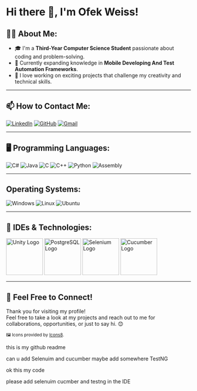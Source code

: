 # Hi there 👋, I'm Ofek Weiss!

## 🧑‍💻 About Me:
- 🎓 I'm a **Third-Year Computer Science Student** passionate about coding and problem-solving.
- 🌱 Currently expanding knowledge in **Mobile Developing And Test Automation Frameworks**.
- 🚀 I love working on exciting projects that challenge my creativity and technical skills.

---

## 📫 How to Contact Me:
[![LinkedIn](https://img.icons8.com/?size=100&id=13930&format=png&color=000000)](https://linkedin.com/in/ofek-weiss)
[![GitHub](https://img.icons8.com/?size=100&id=AZOZNnY73haj&format=png&color=000000)](https://github.com/Ofek-Weiss)
[![Gmail](https://img.icons8.com/?size=100&id=P7UIlhbpWzZm&format=png&color=000000)](mailto:ofekweiss3@gmail.com)

---

## 🖥️ Programming Languages:
![C#](https://img.icons8.com/?size=100&id=55251&format=png&color=000000)
![Java](https://img.icons8.com/?size=100&id=13679&format=png&color=000000)
![C](https://img.icons8.com/?size=100&id=40670&format=png&color=000000)
![C++](https://img.icons8.com/?size=100&id=40669&format=png&color=000000)
![Python](https://img.icons8.com/?size=100&id=13441&format=png&color=000000)
![Assembly](https://img.icons8.com/?size=100&id=gVK745a4Vaur&format=png&color=000000)

---

## Operating Systems:
![Windows](https://img.icons8.com/?size=100&id=108792&format=png&color=000000)
![Linux](https://img.icons8.com/?size=100&id=HF4xGsjDERHf&format=png&color=000000)
![Ubuntu](https://img.icons8.com/?size=100&id=63208&format=png&color=000000)

---

## 🔧 IDEs & Technologies:

<span>
  <img src="https://cdn.worldvectorlogo.com/logos/unity-69.svg" alt="Unity Logo" width="100">
  <img src="https://upload.wikimedia.org/wikipedia/commons/2/29/Postgresql_elephant.svg" alt="PostgreSQL Logo" width="100">
  <img src="https://upload.wikimedia.org/wikipedia/commons/d/d5/Selenium_Logo.png" alt="Selenium Logo" width="100">
  <img src="https://static-00.iconduck.com/assets.00/cucumber-icon-512x512-ug9ogdt7.png" alt="Cucumber Logo" width="100">
</span>

---

## 💬 Feel Free to Connect!
Thank you for visiting my profile!  
Feel free to take a look at my projects and reach out to me for collaborations, opportunities, or just to say hi. 😊

<sub>🖼️ Icons provided by <a href="https://icons8.com" target="_blank">Icons8</a>.</sub>


this is my github readme

can u add 
Selenuim and cucumber 
maybe add somewhere TestNG


ok this my code

please add selenuim cucmber and testng in the IDE
